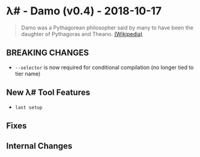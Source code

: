 # λ# - Damo (v0.4) - 2018-10-17

> Damo was a Pythagorean philosopher said by many to have been the daughter of Pythagoras and Theano. [(Wikipedia)](https://en.wikipedia.org/wiki/Damo_(philosopher))


## BREAKING CHANGES

* `--selector` is now required for conditional compilation (no longer tied to tier name)

## New λ# Tool Features

* `last setup`

## Fixes

## Internal Changes
